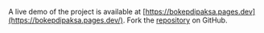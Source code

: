 A live demo of the project is available at [https://bokepdipaksa.pages.dev](https://bokepdipaksa.pages.dev/).
Fork the [repository](https://github.com/faridfardhane) on GitHub.
